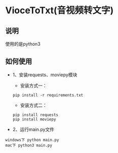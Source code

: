 # VioceToTxt(音视频转文字)

## 说明
使用的是python3

## 如何使用
- 1、安装requests、moviepy模块
	- 安装方式一：
	```
	pip install -r requirements.txt
	```
	- 安装方式二：
	```
	pip install requests
	pip install moviepy
	```

- 2、运行main.py文件
```
windows下 python main.py 
mac下 python3 main.py
```
